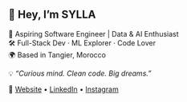 ## 👋 Hey, I’m SYLLA

🚀 Aspiring Software Engineer | Data & AI Enthusiast  
🛠️ Full-Stack Dev · ML Explorer · Code Lover  
🌍 Based in Tangier, Morocco

💡 *“Curious mind. Clean code. Big dreams.”*

🔗 [Website](https://syllanfaly.netlify.app) • [LinkedIn](https://www.linkedin.com/in/nfaly-sylla) • [Instagram](https://www.instagram.com/sylla.rmss)
